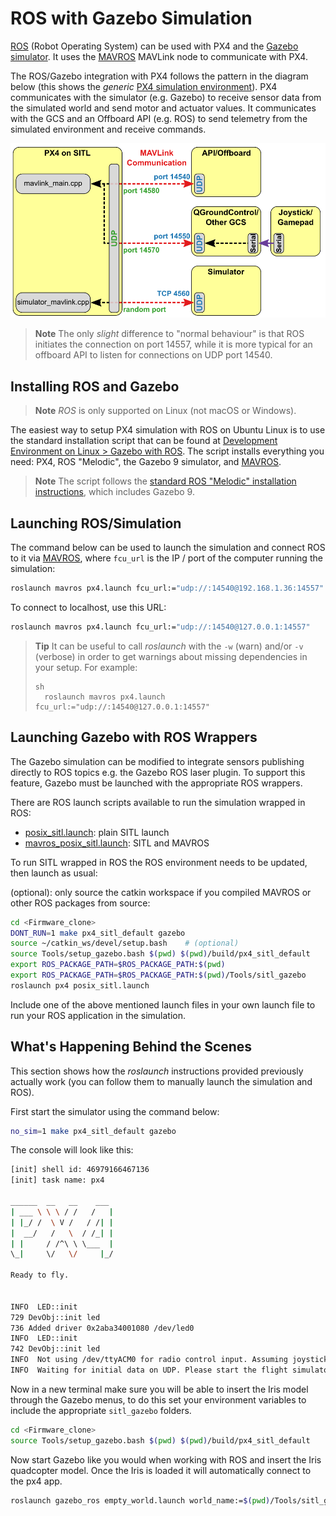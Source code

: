 # ROS with Gazebo Simulation

[ROS](../ros/README.md) (Robot Operating System) can be used with PX4 and the [Gazebo simulator](../simulation/gazebo.md). It uses the [MAVROS](../ros/mavros_installation.md) MAVLink node to communicate with PX4.

The ROS/Gazebo integration with PX4 follows the pattern in the diagram below (this shows the *generic* [PX4 simulation environment](../simulation/README.md#sitl-simulation-environment)). PX4 communicates with the simulator (e.g. Gazebo) to receive sensor data from the simulated world and send motor and actuator values. It communicates with the GCS and an Offboard API (e.g. ROS) to send telemetry from the simulated environment and receive commands.

![PX4 SITL overview](../../assets/simulation/px4_sitl_overview.png)

> **Note** The only *slight* difference to "normal behaviour" is that ROS initiates the connection on port 14557, while it is more typical for an offboard API to listen for connections on UDP port 14540.

## Installing ROS and Gazebo

> **Note** *ROS* is only supported on Linux (not macOS or Windows).

The easiest way to setup PX4 simulation with ROS on Ubuntu Linux is to use the standard installation script that can be found at [Development Environment on Linux > Gazebo with ROS](../setup/dev_env_linux_ubuntu.md#rosgazebo). The script installs everything you need: PX4, ROS "Melodic", the Gazebo 9 simulator, and [MAVROS](../ros/mavros_installation.md).

> **Note** The script follows the [standard ROS "Melodic" installation instructions](http://wiki.ros.org/melodic/Installation/Ubuntu), which includes Gazebo 9.

## Launching ROS/Simulation

The command below can be used to launch the simulation and connect ROS to it via [MAVROS](../ros/mavros_installation.md), where `fcu_url` is the IP / port of the computer running the simulation:

```sh
roslaunch mavros px4.launch fcu_url:="udp://:14540@192.168.1.36:14557"
```

To connect to localhost, use this URL:

```sh
roslaunch mavros px4.launch fcu_url:="udp://:14540@127.0.0.1:14557"
```

> **Tip** It can be useful to call *roslaunch* with the `-w` (warn) and/or `-v` (verbose) in order to get warnings about missing dependencies in your setup. For example: 
> 
>     sh
>       roslaunch mavros px4.launch fcu_url:="udp://:14540@127.0.0.1:14557"

## Launching Gazebo with ROS Wrappers

The Gazebo simulation can be modified to integrate sensors publishing directly to ROS topics e.g. the Gazebo ROS laser plugin. To support this feature, Gazebo must be launched with the appropriate ROS wrappers.

There are ROS launch scripts available to run the simulation wrapped in ROS:

* [posix_sitl.launch](https://github.com/PX4/Firmware/blob/master/launch/posix_sitl.launch): plain SITL launch
* [mavros_posix_sitl.launch](https://github.com/PX4/Firmware/blob/master/launch/mavros_posix_sitl.launch): SITL and MAVROS 

To run SITL wrapped in ROS the ROS environment needs to be updated, then launch as usual:

(optional): only source the catkin workspace if you compiled MAVROS or other ROS packages from source:

```sh
cd <Firmware_clone>
DONT_RUN=1 make px4_sitl_default gazebo
source ~/catkin_ws/devel/setup.bash    # (optional)
source Tools/setup_gazebo.bash $(pwd) $(pwd)/build/px4_sitl_default
export ROS_PACKAGE_PATH=$ROS_PACKAGE_PATH:$(pwd)
export ROS_PACKAGE_PATH=$ROS_PACKAGE_PATH:$(pwd)/Tools/sitl_gazebo
roslaunch px4 posix_sitl.launch
```

Include one of the above mentioned launch files in your own launch file to run your ROS application in the simulation.

## What's Happening Behind the Scenes

This section shows how the *roslaunch* instructions provided previously actually work (you can follow them to manually launch the simulation and ROS).

First start the simulator using the command below:

```sh
no_sim=1 make px4_sitl_default gazebo
```

The console will look like this:

```sh
[init] shell id: 46979166467136
[init] task name: px4

______  __   __    ___
| ___ \ \ \ / /   /   |
| |_/ /  \ V /   / /| |
|  __/   /   \  / /_| |
| |     / /^\ \ \___  |
\_|     \/   \/     |_/

Ready to fly.


INFO  LED::init
729 DevObj::init led
736 Added driver 0x2aba34001080 /dev/led0
INFO  LED::init
742 DevObj::init led
INFO  Not using /dev/ttyACM0 for radio control input. Assuming joystick input via MAVLink.
INFO  Waiting for initial data on UDP. Please start the flight simulator to proceed..
```

Now in a new terminal make sure you will be able to insert the Iris model through the Gazebo menus, to do this set your environment variables to include the appropriate `sitl_gazebo` folders.

```sh
cd <Firmware_clone>
source Tools/setup_gazebo.bash $(pwd) $(pwd)/build/px4_sitl_default
```

Now start Gazebo like you would when working with ROS and insert the Iris quadcopter model. Once the Iris is loaded it will automatically connect to the px4 app.

```sh
roslaunch gazebo_ros empty_world.launch world_name:=$(pwd)/Tools/sitl_gazebo/worlds/iris.world
```